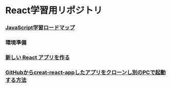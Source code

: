 # React学習用リポジトリ
### [JavaScript学習ロードマップ](https://qiita.com/yukiji/items/ae2dbbd34f8557d5af19)
### 環境準備
### [新しい React アプリを作る](https://ja.reactjs.org/docs/create-a-new-react-app.html)
### [GitHubからcreat-react-appしたアプリをクローンし別のPCで起動する方法](https://qiita.com/ken0426/items/afd7d3c1496be004f890)
